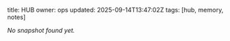 title: HUB
owner: ops
updated: 2025-09-14T13:47:02Z
tags: [hub, memory, notes]

_No snapshot found yet._
